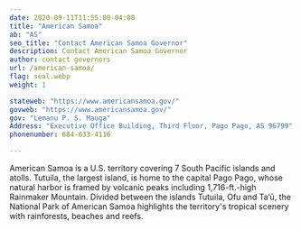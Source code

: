 ```yaml
---
date: 2020-09-11T11:55:00-04:00
title: "American Samoa"
ab: "AS"
seo_title: "Contact American Samoa Governor"
description: Contact American Samoa Governor
author: contact governors
url: /american-samoa/
flag: seal.webp
weight: 1

stateweb: "https://www.americansamoa.gov/"
govweb: "https://www.americansamoa.gov/"
gov: "Lemanu P. S. Mauga"
Address: "Executive Office Building, Third Floor, Pago Pago, AS 96799"
phonenumber: 684-633-4116

---
```

American Samoa is a U.S. territory covering 7 South Pacific islands and atolls. Tutuila, the largest island, is home to the capital Pago Pago, whose natural harbor is framed by volcanic peaks including 1,716-ft.-high Rainmaker Mountain. Divided between the islands Tutuila, Ofu and Ta‘ū, the National Park of American Samoa highlights the territory's tropical scenery with rainforests, beaches and reefs.